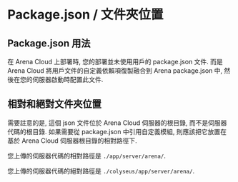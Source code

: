 # Package.json / 文件夾位置

## Package.json 用法

在 Arena Cloud 上部署時, 您的部署並未使用用戶的 package.json 文件. 而是 Arena Cloud 將用戶文件的自定義依賴項復製融合到 Arena package.json 中, 然後在您的伺服器啟動時配置此文件.

## 相對和絕對文件夾位置

需要註意的是, 這個 json 文件位於 Arena Cloud 伺服器的根目錄, 而不是伺服器代碼的根目錄. 如果需要從 package.json 中引用自定義模組, 則應該把它放置在基於 Arena Cloud 伺服器根目錄的相對路徑下.

您上傳的伺服器代碼的相對路徑是 ```./app/server/arena/```.

您上傳的伺服器代碼的絕對路徑是 ```./colyseus/app/server/arena/```.
